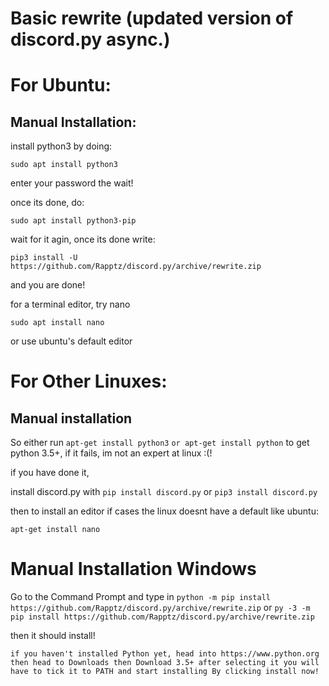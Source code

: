 # Basic rewrite (updated version of discord.py async.)

# For Ubuntu:


## Manual Installation:
install python3 by doing:

`sudo apt install python3`

enter your password the wait!

once its done, do:

`sudo apt install python3-pip`

wait for it agin, once its done write:

`pip3 install -U https://github.com/Rapptz/discord.py/archive/rewrite.zip`

and you are done!

for a terminal editor, try nano

`sudo apt install nano`

or use ubuntu's default editor

# For Other Linuxes:

## Manual installation

So either run `apt-get install python3` `or apt-get install python` to get python 3.5+, if it fails, im not an expert at linux :(!

if you have done it,

install discord.py with `pip install discord.py` or `pip3 install discord.py`

then to install an editor if cases the linux doesnt have a default like ubuntu:

`apt-get install nano`

# Manual Installation Windows

Go to the Command Prompt and type in `python -m pip install https://github.com/Rapptz/discord.py/archive/rewrite.zip` or `py -3 -m pip install https://github.com/Rapptz/discord.py/archive/rewrite.zip`

then it should install!



```if you haven't installed Python yet, head into https://www.python.org then head to Downloads then Download 3.5+ after selecting it you will have to tick it to PATH and start installing By clicking install now!```
